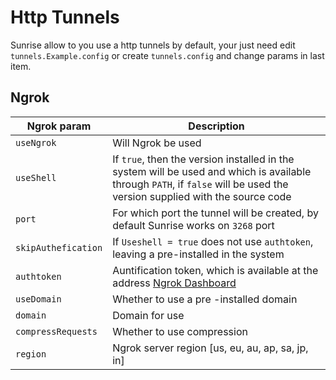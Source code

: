 # Http Tunnels

Sunrise allow to you use a http tunnels by default, your just need edit `tunnels.Example.config` or create `tunnels.config` and change params in last item.

## Ngrok

| Ngrok param | Description |
|-------------|-------------|
| `useNgrok`    | Will Ngrok be used |
| `useShell` | If `true`, then the version installed in the system will be used and which is available through `PATH`, if `false` will be used the version supplied with the source code |
| `port` | For which port the tunnel will be created, by default Sunrise works on `3268` port |
| `skipAuthefication` | If `Useshell = true` does not use `authtoken`, leaving a pre-installed in the system |
| `authtoken` | Auntification token, which is available at the address [Ngrok Dashboard](https://dashboard.ngrok.com/get-started/your-authtoken) |
| `useDomain` | Whether to use a pre -installed domain |
| `domain` | Domain for use |
| `compressRequests` | Whether to use compression |
| `region` | Ngrok server region [us, eu, au, ap, sa, jp, in] |